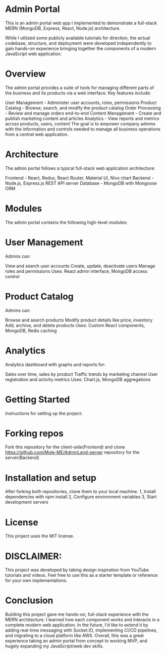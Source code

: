 # Admin Portal

This is an admin portal web app I implemented to demonstrate a full-stack MERN (MongoDB, Express, React, Node.js) architecture.

While I utilized some publicly available tutorials for direction, the actual codebase, structure, and deployment were developed independently to gain hands-on experience bringing together the components of a modern JavaScript web application.
# Overview
The admin portal provides a suite of tools for managing different parts of the business and its products via a web interface. Key features include:

User Management - Administer user accounts, roles, permissions
Product Catalog - Browse, search, and modify the product catalog
Order Processing - Review and manage orders end-to-end
Content Management - Create and publish marketing content and articles
Analytics - View reports and metrics across products, users, content
The goal is to empower company admins with the information and controls needed to manage all business operations from a central web application.

# Architecture
The admin portal follows a typical full-stack web application architecture:

 Frontend - React, Redux, React Router, Material UI, Nivo chart
  Backend - Node.js, Express.js REST API server
  Database - MongoDB with Mongoose ORM



# Modules
The admin portal contains the following high-level modules:

# User Management
Admins can:

View and search user accounts
Create, update, deactivate users
Manage roles and permissions
Uses: React admin interface, MongoDB access control

# Product Catalog
Admins can:

Browse and search products
Modify product details like price, inventory
Add, archive, and delete products
Uses: Custom React components, MongoDB, Redis caching


# Analytics
Analytics dashboard with graphs and reports for:

Sales over time, sales by product
Traffic trends by marketing channel
User registration and activity metrics
Uses: Chart.js, MongoDB aggregations

# Getting Started
Instructions for setting up the project:

# Forking repos
Fork this repository for the client-side(Frontend) and clone
https://github.com/Mule-ME/AdminLand-server repository for the server(Backend)

# Installation and setup
After forking both repositories, clone them to your local machine.
  1, Install dependencies with npm install
  2, Configure environment variables
  3, Start development servers

# License
This project uses the MIT license.

# DISCLAIMER: 
This project was developed by taking design inspiration from YouTube tutorials and videos. Feel free to use this as a starter template or reference for your own implementations.

# Conclusion
Building this project gave me hands-on, full-stack experience with the MERN architecture. I learned how each component works and interacts in a complete modern web application.
In the future, I'd like to extend it by adding real-time messaging with Socket.IO, implementing CI/CD pipelines, and migrating to a cloud platform like AWS.
Overall, this was a great experience taking an admin portal from concept to working MVP, and hugely expanding my JavaScript/web dev skills.

